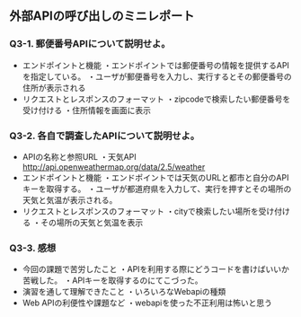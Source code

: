 ## 外部APIの呼び出しのミニレポート
### Q3-1. 郵便番号APIについて説明せよ。
* エンドポイントと機能
  ・エンドポイントでは郵便番号の情報を提供するAPIを指定している。
  ・ユーザが郵便番号を入力し、実行するとその郵便番号の住所が表示される
* リクエストとレスポンスのフォーマット
  ・zipcodeで検索したい郵便番号を受け付ける
  ・住所情報を画面に表示
### Q3-2. 各自で調査したAPIについて説明せよ。
* APIの名称と参照URL
  ・天気API　http://api.openweathermap.org/data/2.5/weather
* エンドポイントと機能
  ・エンドポイントでは天気のURLと都市と自分のAPIキーを取得する。
  ・ユーザが都道府県を入力して、実行を押すとその場所の天気と気温が表示される。
* リクエストとレスポンスのフォーマット
  ・cityで検索したい場所を受け付ける
  ・その場所の天気と気温を表示
### Q3-3. 感想
* 今回の課題で苦労したこと
  ・APIを利用する際にどうコードを書けばいいか苦戦した。
  ・APIキーを取得するのにてこづった。
* 演習を通して理解できたこと
  ・いろいろなWebapiの種類
* Web APIの利便性や課題など
  ・webapiを使った不正利用は怖いと思う
